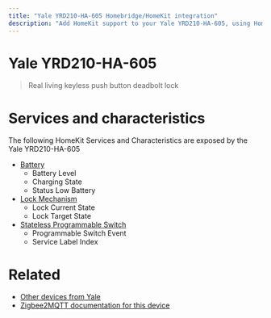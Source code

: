 ```yaml
---
title: "Yale YRD210-HA-605 Homebridge/HomeKit integration"
description: "Add HomeKit support to your Yale YRD210-HA-605, using Homebridge, Zigbee2MQTT and homebridge-z2m."
---
```

<!---
This file has been GENERATED using src/docgen/docgen.ts
DO NOT EDIT THIS FILE MANUALLY!
-->
# Yale YRD210-HA-605
> Real living keyless push button deadbolt lock


# Services and characteristics
The following HomeKit Services and Characteristics are exposed by
the Yale YRD210-HA-605

* [Battery](../../battery.md)
  * Battery Level
  * Charging State
  * Status Low Battery
* [Lock Mechanism](../../lock.md)
  * Lock Current State
  * Lock Target State
* [Stateless Programmable Switch](../../action.md)
  * Programmable Switch Event
  * Service Label Index


# Related
* [Other devices from Yale](../index.md#yale)
* [Zigbee2MQTT documentation for this device](https://www.zigbee2mqtt.io/devices/YRD210-HA-605.html)